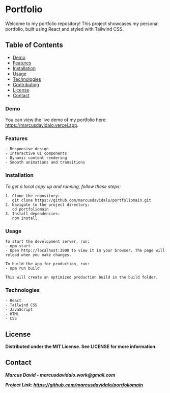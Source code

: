 # Portfolio

Welcome to my portfolio repository! This project showcases my personal portfolio, built using React and styled with Tailwind CSS.

## Table of Contents

- [Demo](#demo)
- [Features](#features)
- [Installation](#installation)
- [Usage](#usage)
- [Technologies](#technologies)
- [Contributing](#contributing)
- [License](#license)
- [Contact](#contact)

### Demo

You can view the live demo of my portfolio here: https://marcusdavidalo.vercel.app.

### Features

```
- Responsive design
- Interactive UI components
- Dynamic content rendering
- Smooth animations and transitions
```

### Installation

_To get a local copy up and running, follow these steps:_

```
1. Clone the repository:
   git clone https://github.com/marcusdavidalo/portfoliomain.git
2. Navigate to the project directory:
   cd portfoliomain
3. Install dependencies:
   npm install
```

### Usage

```
To start the development server, run:
- npm start
- Open http://localhost:3000 to view it in your browser. The page will reload when you make changes.

To build the app for production, run:
- npm run build

This will create an optimized production build in the build folder.
```

### Technologies

```
- React
- Tailwind CSS
- JavaScript
- HTML
- CSS
```

## License

**Distributed under the MIT License. See LICENSE for more information.**

## Contact

**_Marcus David - marcusdavidalo.work@gmail.com_**

**_Project Link: https://github.com/marcusdavidalo/portfoliomain_**
